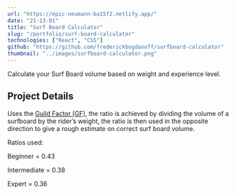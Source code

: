 ```yaml
---
url: "https://epic-neumann-ba15f2.netlify.app/"
date: "21-13-01"
title: "Surf Board Calculator"
slug: "/portfolio/surf-board-calculator"
technologies: ["React", "CSS"]
github: "https://github.com/frederickbogdanoff/surfboard-calculator"
thumbnail: "../images/surfboard-calculator.png"
---
```


Calculate your Surf Board volume based on weight and experience level.

## Project Details

Uses the [Guild Factor (GF)](https://magicseaweed.com/news/the-guild-factor-will-help-you-find-that-magic/10280/), the ratio is achieved by dividing the volume of a surfboard by the rider’s weight, the ratio is then used in the opposite direction to give a rough estimate on correct surf board volume.

Ratios used:

Beginner = 0.43

Intermediate = 0.38

Expert = 0.36
